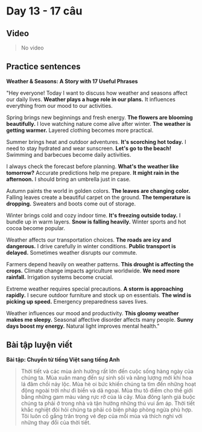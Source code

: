 # Day 13 - 17 câu

## Video
> No video

## Practice sentences

**Weather & Seasons: A Story with 17 Useful Phrases**

"Hey everyone! Today I want to discuss how weather and seasons affect our daily lives. **Weather plays a huge role in our plans.** It influences everything from our mood to our activities.

Spring brings new beginnings and fresh energy. **The flowers are blooming beautifully.** I love watching nature come alive after winter. **The weather is getting warmer.** Layered clothing becomes more practical.

Summer brings heat and outdoor adventures. **It's scorching hot today.** I need to stay hydrated and wear sunscreen. **Let's go to the beach!** Swimming and barbecues become daily activities.

I always check the forecast before planning. **What's the weather like tomorrow?** Accurate predictions help me prepare. **It might rain in the afternoon.** I should bring an umbrella just in case.

Autumn paints the world in golden colors. **The leaves are changing color.** Falling leaves create a beautiful carpet on the ground. **The temperature is dropping.** Sweaters and boots come out of storage.

Winter brings cold and cozy indoor time. **It's freezing outside today.** I bundle up in warm layers. **Snow is falling heavily.** Winter sports and hot cocoa become popular.

Weather affects our transportation choices. **The roads are icy and dangerous.** I drive carefully in winter conditions. **Public transport is delayed.** Sometimes weather disrupts our commute.

Farmers depend heavily on weather patterns. **This drought is affecting the crops.** Climate change impacts agriculture worldwide. **We need more rainfall.** Irrigation systems become crucial.

Extreme weather requires special precautions. **A storm is approaching rapidly.** I secure outdoor furniture and stock up on essentials. **The wind is picking up speed.** Emergency preparedness saves lives.

Weather influences our mood and productivity. **This gloomy weather makes me sleepy.** Seasonal affective disorder affects many people. **Sunny days boost my energy.** Natural light improves mental health."

## Bài tập luyện viết

**Bài tập: Chuyển từ tiếng Việt sang tiếng Anh**

> Thời tiết và các mùa ảnh hưởng rất lớn đến cuộc sống hàng ngày của chúng ta. Mùa xuân mang đến sự sinh sôi và năng lượng mới khi hoa lá đâm chồi nảy lộc. Mùa hè oi bức khiến chúng ta tìm đến những hoạt động ngoài trời như đi biển và dã ngoại. Mùa thu tô điểm cho thế giới bằng những gam màu vàng rực rỡ của lá cây. Mùa đông lạnh giá buộc chúng ta phải ở trong nhà và tận hưởng những thú vui ấm áp. Thời tiết khắc nghiệt đòi hỏi chúng ta phải có biện pháp phòng ngừa phù hợp. Tôi luôn cố gắng trân trọng vẻ đẹp của mỗi mùa và thích nghi với những thay đổi của thời tiết.
